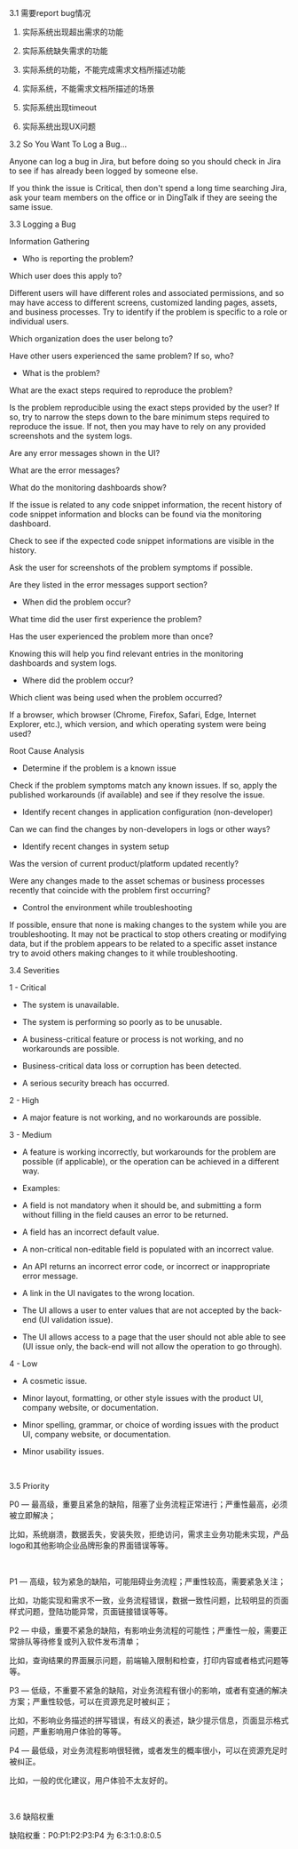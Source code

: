 3.1 需要report bug情况

1. 实际系统出现超出需求的功能

1. 实际系统缺失需求的功能

1. 实际系统的功能，不能完成需求文档所描述功能

1. 实际系统，不能需求文档所描述的场景

1. 实际系统出现timeout

1. 实际系统出现UX问题

3.2 So You Want To Log a Bug...

Anyone can log a bug in Jira, but before doing so you should check in Jira to see if has already been logged by someone else.

If you think the issue is Critical, then don't spend a long time searching Jira, ask your team members on the office or in DingTalk if they are seeing the same issue.

3.3 Logging a Bug

Information Gathering

- Who is reporting the problem?

Which user does this apply to?

Different users will have different roles and associated permissions, and so may have access to different screens, customized landing pages, assets, and business processes. Try to identify if the problem is specific to a role or individual users.

Which organization does the user belong to?

Have other users experienced the same problem? If so, who?

- What is the problem?

What are the exact steps required to reproduce the problem?

Is the problem reproducible using the exact steps provided by the user? If so, try to narrow the steps down to the bare minimum steps required to reproduce the issue. If not, then you may have to rely on any provided screenshots and the system logs.

Are any error messages shown in the UI?

What are the error messages? 

What do the monitoring dashboards show?

If the issue is related to any code snippet information, the recent history of code snippet information and blocks can be found via the monitoring dashboard. 

Check to see if the expected code snippet informations are visible in the history.

Ask the user for screenshots of the problem symptoms if possible.

Are they listed in the error messages support section?

- When did the problem occur?

What time did the user first experience the problem? 

Has the user experienced the problem more than once? 

Knowing this will help you find relevant entries in the monitoring dashboards and system logs.

- Where did the problem occur?

Which client was being used when the problem occurred? 

If a browser, which browser (Chrome, Firefox, Safari, Edge, Internet Explorer, etc.), which version, and which operating system were being used?

Root Cause Analysis

- Determine if the problem is a known issue

Check if the problem symptoms match any known issues. If so, apply the published workarounds (if available) and see if they resolve the issue.

- Identify recent changes in application configuration (non-developer)

Can we can find the changes by non-developers in logs or other ways?

- Identify recent changes in system setup

Was the version of current product/platform updated recently? 

Were any changes made to the asset schemas or business processes recently that coincide with the problem first occurring?

- Control the environment while troubleshooting

If possible, ensure that none is making changes to the system while you are troubleshooting. It may not be practical to stop others creating or modifying data, but if the problem appears to be related to a specific asset instance try to avoid others making changes to it while troubleshooting.

3.4 Severities

1 - Critical

- The system is unavailable.

- The system is performing so poorly as to be unusable.

- A business-critical feature or process is not working, and no workarounds are possible.

- Business-critical data loss or corruption has been detected.

- A serious security breach has occurred.

2 - High

- A major feature is not working, and no workarounds are possible.

3 - Medium

- A feature is working incorrectly, but workarounds for the problem are possible (if applicable), or the operation can be achieved in a different way.

- Examples: 

- A field is not mandatory when it should be, and submitting a form without filling in the field causes an error to be returned.

- A field has an incorrect default value.

- A non-critical non-editable field is populated with an incorrect value.

- An API returns an incorrect error code, or incorrect or inappropriate error message.

- A link in the UI navigates to the wrong location.

- The UI allows a user to enter values that are not accepted by the back-end (UI validation issue).

- The UI allows access to a page that the user should not able able to see (UI issue only, the back-end will not allow the operation to go through).

4 - Low

- A cosmetic issue.

- Minor layout, formatting, or other style issues with the product UI, company website, or documentation.

- Minor spelling, grammar, or choice of wording issues with the product UI, company website, or documentation.

- Minor usability issues.

 

3.5 Priority

P0 — 最高级，重要且紧急的缺陷，阻塞了业务流程正常进行；严重性最高，必须被立即解决；

比如，系统崩溃，数据丢失，安装失败，拒绝访问，需求主业务功能未实现，产品logo和其他影响企业品牌形象的界面错误等等。

 

P1 — 高级，较为紧急的缺陷，可能阻碍业务流程；严重性较高，需要紧急关注；

比如，功能实现和需求不一致，业务流程错误，数据一致性问题，比较明显的页面样式问题，登陆功能异常，页面链接错误等等。



P2 — 中级，重要不紧急的缺陷，有影响业务流程的可能性；严重性一般，需要正常排队等待修复或列入软件发布清单；

比如，查询结果的界面展示问题，前端输入限制和检查，打印内容或者格式问题等等。



P3 — 低级，不重要不紧急的缺陷，对业务流程有很小的影响，或者有变通的解决方案；严重性较低，可以在资源充足时被纠正；

比如，不影响业务描述的拼写错误，有歧义的表述，缺少提示信息，页面显示格式问题，严重影响用户体验的等等。



P4 — 最低级，对业务流程影响很轻微，或者发生的概率很小，可以在资源充足时被纠正。

比如，一般的优化建议，用户体验不太友好的。

 

3.6 缺陷权重

缺陷权重：P0:P1:P2:P3:P4 为 6:3:1:0.8:0.5

